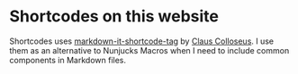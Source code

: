 # Shortcodes on this website
Shortcodes uses [markdown-it-shortcode-tag](https://github.com/ccprog/markdown-it-shortcode-tag) by [Claus Colloseus](https://browser-unplugged.net/autor.en.html). I use them as an alternative to Nunjucks Macros when I need to include common components in Markdown files.
